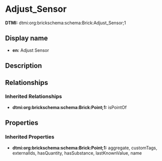 # Adjust_Sensor
**DTMI:** dtmi:org:brickschema:schema:Brick:Adjust_Sensor;1
## Display name
- **en:** Adjust Sensor
## Description
## Relationships
### Inherited Relationships
* **dtmi:org:brickschema:schema:Brick:Point;1:** isPointOf
## Properties
### Inherited Properties
* **dtmi:org:brickschema:schema:Brick:Point;1:** aggregate, customTags, externalIds, hasQuantity, hasSubstance, lastKnownValue, name
